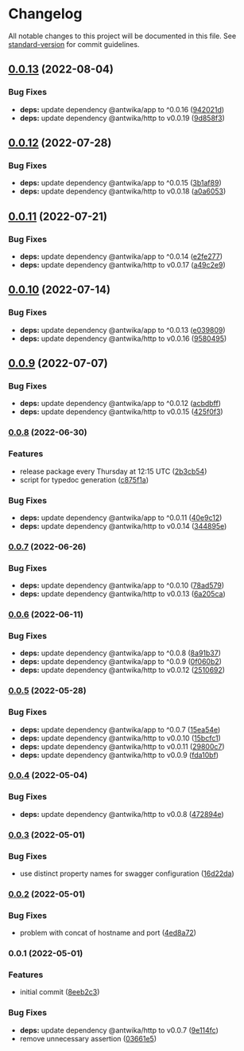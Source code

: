 # Changelog

All notable changes to this project will be documented in this file. See [standard-version](https://github.com/conventional-changelog/standard-version) for commit guidelines.

## [0.0.13](https://github.com/antwika/swagger/compare/v0.0.12...v0.0.13) (2022-08-04)


### Bug Fixes

* **deps:** update dependency @antwika/app to ^0.0.16 ([942021d](https://github.com/antwika/swagger/commit/942021dd4ef10b29a3f255ca08490be3917980c1))
* **deps:** update dependency @antwika/http to v0.0.19 ([9d858f3](https://github.com/antwika/swagger/commit/9d858f38f378484804ef86e78dd11a4574c03a33))

## [0.0.12](https://github.com/antwika/swagger/compare/v0.0.11...v0.0.12) (2022-07-28)


### Bug Fixes

* **deps:** update dependency @antwika/app to ^0.0.15 ([3b1af89](https://github.com/antwika/swagger/commit/3b1af89bbeb4cc1342032b27087a4eea0ae20843))
* **deps:** update dependency @antwika/http to v0.0.18 ([a0a6053](https://github.com/antwika/swagger/commit/a0a60534bd6d099370b84e4b8d8b9dbcbaaba29d))

## [0.0.11](https://github.com/antwika/swagger/compare/v0.0.10...v0.0.11) (2022-07-21)


### Bug Fixes

* **deps:** update dependency @antwika/app to ^0.0.14 ([e2fe277](https://github.com/antwika/swagger/commit/e2fe2771cf8b9971fa9296a4564b1e693f52edd3))
* **deps:** update dependency @antwika/http to v0.0.17 ([a49c2e9](https://github.com/antwika/swagger/commit/a49c2e9088cee0d5d8ac9318f73207e5ca3b2e97))

## [0.0.10](https://github.com/antwika/swagger/compare/v0.0.9...v0.0.10) (2022-07-14)


### Bug Fixes

* **deps:** update dependency @antwika/app to ^0.0.13 ([e039809](https://github.com/antwika/swagger/commit/e0398090ac59cce7d83e89aabb873c926c67d7cf))
* **deps:** update dependency @antwika/http to v0.0.16 ([9580495](https://github.com/antwika/swagger/commit/958049592bf5d894e70e898ab4c2f9a6317a2360))

## [0.0.9](https://github.com/antwika/swagger/compare/v0.0.8...v0.0.9) (2022-07-07)


### Bug Fixes

* **deps:** update dependency @antwika/app to ^0.0.12 ([acbdbff](https://github.com/antwika/swagger/commit/acbdbffd7eeef11d93ac7e702115f64552e1db5b))
* **deps:** update dependency @antwika/http to v0.0.15 ([425f0f3](https://github.com/antwika/swagger/commit/425f0f35668ce21816c6d4b1f60e736444700bfc))

### [0.0.8](https://github.com/antwika/swagger/compare/v0.0.7...v0.0.8) (2022-06-30)


### Features

* release package every Thursday at 12:15 UTC ([2b3cb54](https://github.com/antwika/swagger/commit/2b3cb540be04cd6ebd92358e596bff186d24b55f))
* script for typedoc generation ([c875f1a](https://github.com/antwika/swagger/commit/c875f1ad21c640101164599a29514ab33bf6b3c4))


### Bug Fixes

* **deps:** update dependency @antwika/app to ^0.0.11 ([40e9c12](https://github.com/antwika/swagger/commit/40e9c122dcffd41608104fb701a7c5ff3c417ecd))
* **deps:** update dependency @antwika/http to v0.0.14 ([344895e](https://github.com/antwika/swagger/commit/344895e4df91f39dc3fc4e1da89968f5f9416a44))

### [0.0.7](https://github.com/antwika/swagger/compare/v0.0.6...v0.0.7) (2022-06-26)


### Bug Fixes

* **deps:** update dependency @antwika/app to ^0.0.10 ([78ad579](https://github.com/antwika/swagger/commit/78ad57957cb90c1826efd8a79234c2ceacfa9062))
* **deps:** update dependency @antwika/http to v0.0.13 ([6a205ca](https://github.com/antwika/swagger/commit/6a205ca37c5fe8a39b69f6e28506d0a0ff6888b9))

### [0.0.6](https://github.com/antwika/swagger/compare/v0.0.5...v0.0.6) (2022-06-11)


### Bug Fixes

* **deps:** update dependency @antwika/app to ^0.0.8 ([8a91b37](https://github.com/antwika/swagger/commit/8a91b37c4ea4a4e68b3f1bb72574c7555c353343))
* **deps:** update dependency @antwika/app to ^0.0.9 ([0f060b2](https://github.com/antwika/swagger/commit/0f060b29bab6d8ea3904978a533a7fb0a0491c77))
* **deps:** update dependency @antwika/http to v0.0.12 ([2510692](https://github.com/antwika/swagger/commit/25106924f67ca0b2520ab7b5eaf3e09e8fa979be))

### [0.0.5](https://github.com/antwika/swagger/compare/v0.0.4...v0.0.5) (2022-05-28)


### Bug Fixes

* **deps:** update dependency @antwika/app to ^0.0.7 ([15ea54e](https://github.com/antwika/swagger/commit/15ea54e643311d8713727b69aedddec54f132894))
* **deps:** update dependency @antwika/http to v0.0.10 ([15bcfc1](https://github.com/antwika/swagger/commit/15bcfc15ec92bc26e4b7b2f86fb1d12fd30719a7))
* **deps:** update dependency @antwika/http to v0.0.11 ([29800c7](https://github.com/antwika/swagger/commit/29800c7b52805523752124bf783d6ac83d619d9b))
* **deps:** update dependency @antwika/http to v0.0.9 ([fda10bf](https://github.com/antwika/swagger/commit/fda10bf3f92ce28bad641ee7bef14fbd17a3ed13))

### [0.0.4](https://github.com/antwika/swagger/compare/v0.0.3...v0.0.4) (2022-05-04)


### Bug Fixes

* **deps:** update dependency @antwika/http to v0.0.8 ([472894e](https://github.com/antwika/swagger/commit/472894e50f5a0fe2e43f5383be4c3098b4867aa9))

### [0.0.3](https://github.com/antwika/swagger/compare/v0.0.2...v0.0.3) (2022-05-01)


### Bug Fixes

* use distinct property names for swagger configuration ([16d22da](https://github.com/antwika/swagger/commit/16d22da5095d4f388c6f187b55b4bd1d4e97dcfb))

### [0.0.2](https://github.com/antwika/swagger/compare/v0.0.1...v0.0.2) (2022-05-01)


### Bug Fixes

* problem with concat of hostname and port ([4ed8a72](https://github.com/antwika/swagger/commit/4ed8a7251a2b4ba5be38c0e9faa7ce2af4fc9572))

### 0.0.1 (2022-05-01)


### Features

* initial commit ([8eeb2c3](https://github.com/antwika/swagger/commit/8eeb2c34005520151df41311f568cb8b91994cd9))


### Bug Fixes

* **deps:** update dependency @antwika/http to v0.0.7 ([9e114fc](https://github.com/antwika/swagger/commit/9e114fc57cb53fcf5650cfa8089bcc0867564e8a))
* remove unnecessary assertion ([03661e5](https://github.com/antwika/swagger/commit/03661e570d4cb78746368d556c08c1703f2f53d6))
